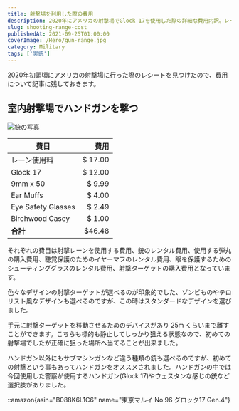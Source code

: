```yaml
---
title: 射撃場を利用した際の費用
description: 2020年にアメリカの射撃場でGlock 17を使用した際の詳細な費用内訳。レーン使用料、銃レンタル、弾丸、保護具など合計$46.48。初心者向け射撃体験記。
slug: shooting-range-cost
publishedAt: 2021-09-25T01:00:00
coverImage: /Hero/gun-range.jpg
category: Military
tags: ['実銃']
---
```


2020年初頭頃にアメリカの射撃場に行った際のレシートを見つけたので、費用について記事に残しておきます。

## 室内射撃場でハンドガンを撃つ

![銃の写真](/Other/gun-range-gun.jpg '射撃した銃')

| 費目               |    費用 |
| ------------------ | ------: |
| レーン使用料       | $ 17.00 |
| Glock 17           | $ 12.00 |
| 9mm x 50           |  $ 9.99 |
| Ear Muffs          |  $ 4.00 |
| Eye Safety Glasses |  $ 2.49 |
| Birchwood Casey    |  $ 1.00 |
| **合計**           |  $46.48 |

それぞれの費目は射撃レーンを使用する費用、銃のレンタル費用、使用する弾丸の購入費用、聴覚保護のためのイヤーマフのレンタル費用、眼を保護するためのシューティンググラスのレンタル費用、射撃ターゲットの購入費用となっています。

色々なデザインの射撃ターゲットが選べるのが印象的でした、ゾンビものやテロリスト風なデザインも選べるのですが、この時はスタンダードなデザインを選びました。

手元に射撃ターゲットを移動させるためのデバイスがあり 25m くらいまで離すことができます。こちらも標的も静止してしっかり狙える状態なので、初めての射撃場でしたが正確に狙った場所へ当てることが出来ました。

ハンドガン以外にもサブマシンガンなど違う種類の銃も選べるのですが、初めての射撃という事もあってハンドガンをオススメされました。ハンドガンの中では今回使用した警察が使用するハンドガン(Glock 17)やウェスタンな感じの銃など選択肢がありました。

::amazon{asin="B088K6L1C6" name="東京マルイ No.96 グロック17 Gen.4"}
